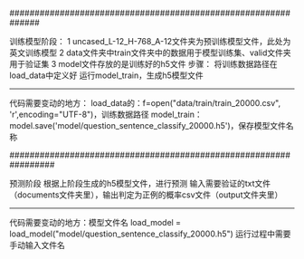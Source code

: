 ##############################################################

训练模型阶段：
1 uncased_L-12_H-768_A-12文件夹为预训练模型文件，此处为英文训练模型
2 data文件夹中train文件夹中的数据用于模型训练集、valid文件夹用于验证集
3 model文件存放的是训练好的h5文件
步骤：
将训练数据路径在load_data中定义好
运行model_train，生成h5模型文件

----------------------------------------------------------------
代码需要变动的地方：
load_data的：f=open("data/train/train_20000.csv", 'r',encoding="UTF-8")，训练数据路径
model_train：model.save('model/question_sentence_classify_20000.h5')，保存模型文件名称

#################################################################

预测阶段
根据上阶段生成的h5模型文件，进行预测
输入需要验证的txt文件（documents文件夹里），输出判定为正例的概率csv文件（output文件夹里）

----------------------------------------------------------------
代码需要变动的地方：模型文件名
load_model = load_model("model/question_sentence_classify_20000.h5")
运行过程中需要手动输入文件名
